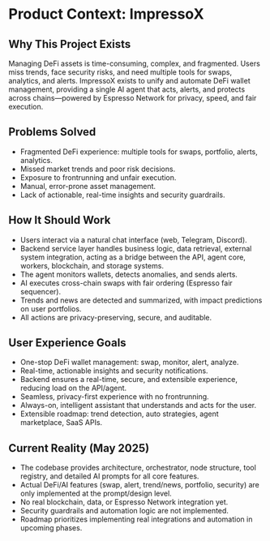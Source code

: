 # Product Context: ImpressoX

## Why This Project Exists

Managing DeFi assets is time-consuming, complex, and fragmented. Users miss trends, face security risks, and need multiple tools for swaps, analytics, and alerts. ImpressoX exists to unify and automate DeFi wallet management, providing a single AI agent that acts, alerts, and protects across chains—powered by Espresso Network for privacy, speed, and fair execution.

## Problems Solved

- Fragmented DeFi experience: multiple tools for swaps, portfolio, alerts, analytics.
- Missed market trends and poor risk decisions.
- Exposure to frontrunning and unfair execution.
- Manual, error-prone asset management.
- Lack of actionable, real-time insights and security guardrails.

## How It Should Work

- Users interact via a natural chat interface (web, Telegram, Discord).
- Backend service layer handles business logic, data retrieval, external system integration, acting as a bridge between the API, agent core, workers, blockchain, and storage systems.
- The agent monitors wallets, detects anomalies, and sends alerts.
- AI executes cross-chain swaps with fair ordering (Espresso fair sequencer).
- Trends and news are detected and summarized, with impact predictions on user portfolios.
- All actions are privacy-preserving, secure, and auditable.

## User Experience Goals

- One-stop DeFi wallet management: swap, monitor, alert, analyze.
- Real-time, actionable insights and security notifications.
- Backend ensures a real-time, secure, and extensible experience, reducing load on the API/agent.
- Seamless, privacy-first experience with no frontrunning.
- Always-on, intelligent assistant that understands and acts for the user.
- Extensible roadmap: trend detection, auto strategies, agent marketplace, SaaS APIs.

## Current Reality (May 2025)

- The codebase provides architecture, orchestrator, node structure, tool registry, and detailed AI prompts for all core features.
- Actual DeFi/AI features (swap, alert, trend/news, portfolio, security) are only implemented at the prompt/design level.
- No real blockchain, data, or Espresso Network integration yet.
- Security guardrails and automation logic are not implemented.
- Roadmap prioritizes implementing real integrations and automation in upcoming phases.

